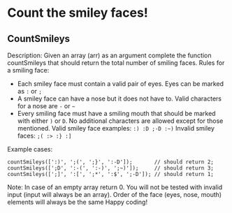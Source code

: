 # Count the smiley faces!
## CountSmileys

Description:
Given an array (arr) as an argument complete the function countSmileys that should return the total number of smiling faces.
Rules for a smiling face:
- Each smiley face must contain a valid pair of eyes. Eyes can be marked as `:` or `;`
- A smiley face can have a nose but it does not have to. Valid characters for a nose are `-` or `~`
- Every smiling face must have a smiling mouth that should be marked with either `)` or `D`.
No additional characters are allowed except for those mentioned.
Valid smiley face examples:
`:) :D ;-D :~)`
Invalid smiley faces:
`;( :> :} :]`

Example cases:

```
countSmileys([':)', ';(', ';}', ':-D']);       // should return 2;
countSmileys([';D', ':-(', ':-)', ';~)']);     // should return 3;
countSmileys([';]', ':[', ';*', ':$', ';-D']); // should return 1;
```

Note: In case of an empty array return 0. You will not be tested with invalid input (input will always be an array). Order of the face (eyes, nose, mouth) elements will always be the same
Happy coding!
